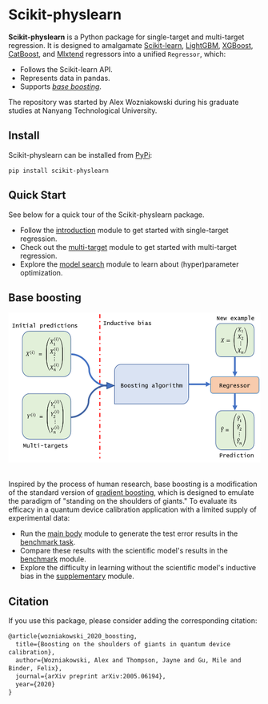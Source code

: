 # Scikit-physlearn

**Scikit-physlearn** is a Python package for single-target and multi-target regression.
It is designed to amalgamate 
[Scikit-learn](https://scikit-learn.org/),
[LightGBM](https://lightgbm.readthedocs.io/en/latest/index.html),
[XGBoost](https://xgboost.readthedocs.io/en/latest/),
[CatBoost](https://catboost.ai/),
and [Mlxtend](http://rasbt.github.io/mlxtend/)
regressors into a unified ```Regressor```, which:
* Follows the Scikit-learn API.
* Represents data in pandas.
* Supports [*base boosting*](https://arxiv.org/abs/2005.06194).

The repository was started by Alex Wozniakowski during his graduate studies at Nanyang Technological University.

## Install
Scikit-physlearn can be installed from [PyPi](https://pypi.org/project/scikit-physlearn/0.1/):
```
pip install scikit-physlearn
```

## Quick Start

See below for a quick tour of the Scikit-physlearn package.
* Follow the
[introduction](https://github.com/a-wozniakowski/scikit-physlearn/blob/master/examples/basics/introduction.py)
module to get started with single-target regression.
* Check out the
[multi-target](https://github.com/a-wozniakowski/scikit-physlearn/blob/master/examples/basics/multi_target.py)
module to get started with multi-target regression.
* Explore the
[model search](https://github.com/a-wozniakowski/scikit-physlearn/blob/master/examples/basics/model_search.py)
module to learn about (hyper)parameter optimization.

## Base boosting

<div align="center">
  <img src="https://github.com/a-wozniakowski/scikit-physlearn/blob/master/images/framework.png" width="600" height="300"><br><br>
</div>

Inspired by the process of human research, base boosting is a modification of the standard version of
[gradient boosting](https://projecteuclid.org/download/pdf_1/euclid.aos/1013203451),
which is designed to emulate the paradigm of "standing on the shoulders of giants." To evaluate its
efficacy in a quantum device calibration application with a limited supply of experimental data:
* Run the
[main body](https://github.com/a-wozniakowski/scikit-physlearn/blob/master/examples/paper_results/main_body.py)
module to generate the test error results in the [benchmark task](#Citation).
* Compare these results with the scientific model's results in the
[benchmark](https://github.com/a-wozniakowski/scikit-physlearn/blob/master/examples/paper_results/benchmark.py)
module.
* Explore the difficulty in learning without the scientific model's inductive bias in the
[supplementary](https://github.com/a-wozniakowski/scikit-physlearn/blob/master/examples/paper_results/supplementary.py)
module.


## Citation

If you use this package, please consider adding the corresponding citation:
```
@article{wozniakowski_2020_boosting,
  title={Boosting on the shoulders of giants in quantum device calibration},
  author={Wozniakowski, Alex and Thompson, Jayne and Gu, Mile and Binder, Felix},
  journal={arXiv preprint arXiv:2005.06194},
  year={2020}
}

```
